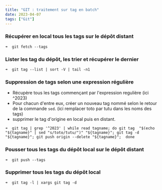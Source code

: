 ```yaml
---
title: "GIT : traitement sur tag en batch"
date: 2023-04-07
tags: ["Git"]
---
```


### Récupérer en local tous les tags sur le dépôt distant 

```
➜  git fetch --tags
```

### Lister les tag du dépôt, les trier et récupérer le dernier

```
➜  git tag --list | sort -V | tail -n1
```

### Suppression de tags selon une expression régulière
* Récupère tous les tags commençant par l'expression regulière (ici ^2023)
* Pour chacun d'entre eux, créer un nouveau tag nommé selon le retour de la commande `sed`. (ici remplacer toto par tutu dans les noms des tags)
* supprimer le tag d'origine en local puis en distant.

```
➜  git tag | grep '^2023' | while read tagname; do git tag  "$(echo "${tagname}" | sed "s/toto/tutu/")" "${tagname}"; git tag -d "${tagname}"; git push origin --delete "${tagname}";  done
```


### Pousser tous les tags du dépôt local  sur le dépôt distant 

```
➜  git push --tags
```

### Supprimer tous les tags du dépôt local 

```
➜  git tag -l | xargs git tag -d
```
